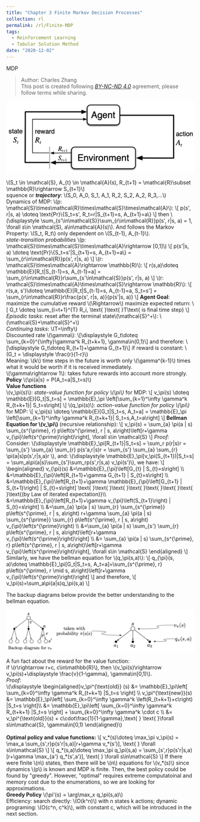 ```yaml
---
title: "Chapter 3 Finite Markov Decision Processes"
collection: rl
permalink: /rl/Finite-MDP
tags:
  - Reinforcement Learning
  - Tabular Solution Method
date: "2020-12-02"
--- 
```

MDP

> Author: Charles Zhang
<br>This post is created following [*BY-NC-ND 4.0*](https://creativecommons.org/licenses/by-nc-nd/4.0/deed.en) agreement, please follow terms while sharing.

![](/images/mdp.png)

<html>
<head>
  <meta charset="utf-8">
  <meta name="viewport" content="width=device-width">
  <title>MathJax example</title>
  <script src="https://polyfill.io/v3/polyfill.min.js?features=es6"></script>
  <script id="MathJax-script" async
          src="https://cdn.jsdelivr.net/npm/mathjax@3/es5/tex-mml-chtml.js">
  </script>
</head>
<body>
<p>
  \(S_t \in \mathcal{S}, A_{t} \in \mathcal{A}(s), R_{t+1} = \mathcal{R}\subset \mathbb{R}\rightarrow S_{t+1}\)
<br>
squence or <b><i>trajectory</i></b>: \(S_0, A_0, S_1, A_1, R_2, S_2, A_2, R_3,...\)<br>
Dynamics of MDP: \(p: \mathcal{S}\times\mathcal{R}\times\mathcal{S}\times\mathcal{A}\):
\[
p(s', r|s, a) \doteq \text{Pr}\{S_t=s', R_t=r|S_{t+1}=s, A_{t+1}=a\}
\]
then \(\displaystyle \sum_{s'\in\mathcal{S}}\sum_{r\in\mathcal{R}}p(s', r|s, a) = 1, \forall s\in \mathcal{S}, a\in\mathcal{A}(s)\). And follows the Markov Property: \(S_t, R_t\) only dependent on \(S_{t-1}, A_{t-1}\).
<br>
<i>state-transition probabilities</i> \(p: \mathcal{S}\times\mathcal{S}\times\mathcal{A}\rightarrow [0,1]\)
\[
p(s'|s, a) \doteq \text{Pr}\{S_t=s'|S_{t+1}=s, A_{t+1}=a\} = \sum_{r\in\mathcal{R}}p(s', r|s, a)
\]
\(r: \mathcal{S}\times\mathcal{A}\rightarrow \mathbb{R}\):
\[
r(s,a)\doteq \mathbb{E}[R_t|S_{t-1}=s, A_{t-1}=a] = \sum_{r\in\mathcal{R}}r\sum_{s'\in\mathcal{S}}p(s', r|s, a)
\]
\(r: \mathcal{S}\times\mathcal{A}\times\mathcal{S}\rightarrow \mathbb{R}\):
\[
r(s,a, s')\doteq \mathbb{E}[R_t|S_{t-1}=s, A_{t-1}=a, S_t=s'] = \sum_{r\in\mathcal{R}}r\frac{p(s', r|s, a)}{p(s'|s, a)}
\]
<b>Agent Goal</b>: maximize the cumulative reward \(\Rightarrow\) maximize expected return:
\[
G_t \doteq \sum_{i=t+1}^{T} R_i, \text{ }\text{ }T\text{ is final time step}
\]
<i>Episodic tasks</i>: reset after the terminal state\(\mathcal{S}^+\): \(\mathcal{S}+\mathcal{S}^+\)<br>
<i>Continuing tasks</i>: \(T=\infty\)
<br>
Discounted rate \(\gamma\): 
\[\displaystyle G_t\doteq \sum_{k=0}^{\infty}\gamma^k R_{t+k+1}, \gamma\in(0,1)\]
and therefore:
\[\displaystyle G_t\doteq R_{t+1}+\gamma G_{t+1}\]
if reward is constant: \(G_t = \displaystyle \frac{r}{1-r}\)
<br>
Meaning: \(k\) time steps in the future is worth only \(\gamma^{k-1}\) times what it would be worth if it is received immediately.
<br>
\(\gamma\rightarrow 1\): takes future rewards into account more strongly. 
<br>
<b>Policy</b> \(\pi(a|s) = P(A_t=a|S_t=s)\)
<br>
<b>Value functions</b><br>
\(v_\pi(s)\): <i>state-value function for policy \(\pi\)</i> for MDP:
\[
v_\pi(s) \doteq \mathbb{E}[G_t|S_t=s] = \mathbb{E}_\pi \left[\sum_{k=1}^\infty \gamma^k R_{t+k+1}| S_t=s\right]
\]
\(q_\pi(s)\): <i>action-value function for policy \(\pi\)</i> for MDP:
\[
v_\pi(s) \doteq \mathbb{E}[G_t|S_t=s, A_t=a] = \mathbb{E}_\pi \left[\sum_{k=1}^\infty \gamma^k R_{t+k+1}| S_t=s,A_t=a\right]
\]
<b>Bellman Equation for \(v_\pi\)</b> (recursive relationship):
\[
v_\pi(s) = \sum_{a} \pi(a | s) \sum_{s^{\prime}, r} p\left(s^{\prime}, r | s, a\right)\left[r+\gamma v_{\pi}\left(s^{\prime}\right)\right],  \forall s\in \mathcal{S}
\]
<i>Proof:</i>
<br>
Consider: \(\displaystyle \mathbb{E}_\pi[R_{t+1}|S_t=s] = \sum_r p(r|s)r = \sum_{s'} \sum_{a} \sum_{r} p(s'a,r|s)r = \sum_{s'} \sum_{a} \sum_{r} \pi(a|s)p(s',r|s,a)r \), and: \(\displaystyle \mathbb{E}_\pi[v_\pi(S_{t+1})|S_t=s] = \sum_a\pi(a|s)\sum_{s'}\sum_rp(s',r|s,a) v_\pi(s')\), we have:
\[
\begin{aligned}
v_{\pi}(s) &=\mathbb{E}_{\pi}\left[G_{t} | S_{t}=s\right] \\
&=\mathbb{E}_{\pi}\left[R_{t+1}+\gamma G_{t+1} | S_{t}=s\right] \\
&=\mathbb{E}_{\pi}\left[R_{t+1}+\gamma \mathbb{E}_{\pi}\left[G_{t+1} | S_{t+1}\right] | S_{t}=s\right] \text{ }\text{ }\text{ }\text{ }\text{ }\text{ }\text{ }\text{(by Law of iterated expectation)}\\
&=\mathbb{E}_{\pi}\left[R_{t+1}+\gamma v_{\pi}\left(S_{t+1}\right) | S_{t}=s\right] \\
&=\sum_{a} \pi(a | s) \sum_{r} \sum_{s^{\prime}} p\left(s^{\prime}, r | s, a\right) r+\gamma \sum_{a} \pi(a | s) \sum_{s^{\prime}} \sum_{r} p\left(s^{\prime}, r | s, a\right) v_{\pi}\left(s^{\prime}\right) \\
&=\sum_{a} \pi(a | s) \sum_{s'} \sum_{r} p\left(s^{\prime}, r | s, a\right)\left[r+\gamma v_{\pi}\left(s^{\prime}\right)\right] \\
&= \sum_{a} \pi(a | s) \sum_{s^{\prime}, r} p\left(s^{\prime}, r | s, a\right)\left[r+\gamma v_{\pi}\left(s^{\prime}\right)\right],  \forall s\in \mathcal{S}
\end{aligned}
\]
Similarly, we have the bellman equation for \(q_\pi(s,a)\):
\[
q_{\pi}(s, a)\doteq \mathbb{E}_\pi[G_t|S_t=s, A_t=a]=\sum_{s^{\prime}, r} p\left(s^{\prime}, r \mid s, a\right)\left[r+\gamma v_{\pi}\left(s^{\prime}\right)\right]
\]
and therefore, 
\[
v_\pi(s)=\sum_a\pi(a|s)q_\pi(s,a)
\]
</p>
</body>
</html> 

The backup diagrams below provide the better understanding to the bellman equation.

![](/images/mdp2.png)

<html>
<head>
  <meta charset="utf-8">
  <meta name="viewport" content="width=device-width">
  <title>MathJax example</title>
  <script src="https://polyfill.io/v3/polyfill.min.js?features=es6"></script>
  <script id="MathJax-script" async
          src="https://cdn.jsdelivr.net/npm/mathjax@3/es5/tex-mml-chtml.js">
  </script>
</head>
<body>
<p>
A fun fact about the reward for the value function:<br>
if \(r\rightarrow r+c, c\in\mathbb{R}\), then \(v_\pi(s)\rightarrow v_\pi(s)+\displaystyle \frac{v}{1-\gamma}, \gamma\in[0,1)\).
<br>
<i>Proof</i>:<br>
\(\displaystyle \begin{aligned}v_\pi^{\text{old}} (s) &= \mathbb{E}_\pi\left[ \sum_{k=0}^\infty \gamma^k R_{t+k+1} |S_t=s \right] \\
v_\pi^{\text{new}}(s) &= \mathbb{E}_\pi\left[ \sum_{k=0}^\infty \gamma^k \left(R_{t+k+1}+c\right) |S_t=s \right]\\
&= \mathbb{E}_\pi\left[ \sum_{k=0}^\infty \gamma^k R_{t+k+1} |S_t=s \right] + \sum_{k=0}^\infty \gamma^k \cdot c \\
&= v_\pi^{\text{old}}(s) + c\cdot\frac{1}{1-\gamma},\text{ } \text{ }\forall s\in\mathcal{S}, \gamma\in[0,1)
\end{aligned}\)
<br><br>
<b>Optimal policy and value functions:</b>
\[
v_*(s)\doteq \max_\pi v_\pi(s) = \max_a \sum_{s',r}p(s'r|s,a)[r+\gamma v_*(s')], \text{  } \forall s\in\mathcal{S} 
\]
\[
q_*(s,a)\doteq \max_\pi q_\pi(s,a) = \sum_{s',r}p(s'r|s,a)[r+\gamma \max_{a'} q_*(s',a')], \text{  } \forall s\in\mathcal{S}
\]
If there were finite \(n\) states, then there will be \(n\) equations for \(v_*(s)\) since dynamics \(p\) is known and MDP is finite. Then, the best policy could be found by "greedy". However, "optimal" requires extreme computatoinal and memory cost due to the enumerations, so we are looking for approximations.<br>
<b>Greedy Policy</b> \(\pi'(s) = \arg\max_x q_\pi(s,a)\)<br>
Efficiency: search directly: \(O(k^n)\) with n states k actions; dynamic programing: \(O(c^n, c^k)\), with constant c, which will be introduced in the next section. 
</p>
</body>
</html> <br><br><br>
